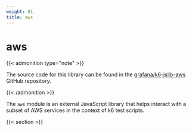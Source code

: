 ```yaml
---
weight: 01
title: aws
---
```


# aws

<!-- TODO: Add content -->

{{< admonition type="note" >}}

The source code for this library can be found in the [grafana/k6-jslib-aws](https://github.com/grafana/k6-jslib-aws) GitHub repository.

{{< /admonition >}}

The `aws` module is an external JavaScript library that helps interact with a subset of AWS services in the context of k6 test scripts.

{{< section >}}
